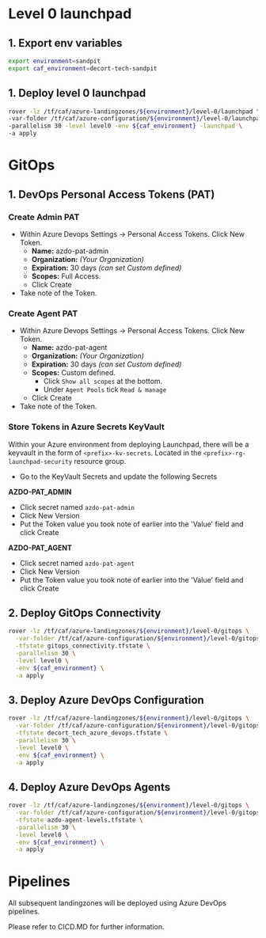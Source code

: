 # Level 0 launchpad
## 1. Export env variables
``` bash
export environment=sandpit
export caf_environment=decort-tech-sandpit
```
## 1. Deploy level 0 launchpad
``` bash
rover -lz /tf/caf/azure-landingzones/${environment}/level-0/launchpad \
-var-folder /tf/caf/azure-configuration/${environment}/level-0/launchpad \
-parallelism 30 -level level0 -env ${caf_environment} -launchpad \
-a apply
```

# GitOps
## 1. DevOps Personal Access Tokens (PAT)

### Create Admin PAT

- Within Azure Devops Settings -> Personal Access Tokens. Click New Token.
  - **Name:** azdo-pat-admin
  - **Organization:** _(Your Organization)_
  - **Expiration:** 30 days _(can set Custom defined)_
  - **Scopes:** Full Access.
  - Click Create
- Take note of the Token.

### Create Agent PAT

- Within Azure Devops Settings -> Personal Access Tokens. Click New Token.
  - **Name:** azdo-pat-agent
  - **Organization:** _(Your Organization)_
  - **Expiration:** 30 days _(can set Custom defined)_
  - **Scopes:** Custom defined.
    - Click `Show all scopes` at the bottom.
    - Under `Agent Pools` tick `Read & manage`
  - Click Create
- Take note of the Token.

### Store Tokens in Azure Secrets KeyVault

Within your Azure environment from deploying Launchpad, there will be a keyvault in the form of `<prefix>-kv-secrets`. Located in the `<prefix>-rg-launchpad-security` resource group.

- Go to the KeyVault Secrets and update the following Secrets

**AZDO-PAT_ADMIN**

- Click secret named `azdo-pat-admin`
- Click New Version
- Put the Token value you took note of earlier into the 'Value' field and click Create

**AZDO-PAT_AGENT**

- Click secret named `azdo-pat-agent`
- Click New Version
- Put the Token value you took note of earlier into the 'Value' field and click Create

## 2. Deploy GitOps Connectivity
``` bash
rover -lz /tf/caf/azure-landingzones/${environment}/level-0/gitops \
  -var-folder /tf/caf/azure-configuration/${environment}/level-0/gitops/gitops_connectivity \
  -tfstate gitops_connectivity.tfstate \
  -parallelism 30 \
  -level level0 \
  -env ${caf_environment} \
  -a apply
```
## 3. Deploy Azure DevOps Configuration
``` bash
rover -lz /tf/caf/azure-landingzones/${environment}/level-0/gitops \
  -var-folder /tf/caf/azure-configuration/${environment}/level-0/gitops/azure_devops \
  -tfstate decort_tech_azure_devops.tfstate \
  -parallelism 30 \
  -level level0 \
  -env ${caf_environment} \
  -a apply
```
## 4. Deploy Azure DevOps Agents
``` bash
rover -lz /tf/caf/azure-landingzones/${environment}/level-0/gitops \
  -var-folder /tf/caf/azure-configuration/${environment}/level-0/gitops/azure_devops_agents_vm \
  -tfstate azdo-agent-levels.tfstate \
  -parallelism 30 \
  -level level0 \
  -env ${caf_environment} \
  -a apply
```

# Pipelines
All subsequent landingzones will be deployed using Azure DevOps pipelines.

Please refer to CICD.MD for further information.

